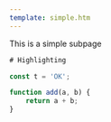 ```yaml
---
template: simple.htm
---
```

This is a simple subpage

```ts
# Highlighting

const t = 'OK';

function add(a, b) {
    return a + b;
}
```
